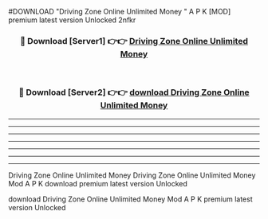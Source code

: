 #DOWNLOAD "Driving Zone Online Unlimited Money " A P K [MOD] premium latest version Unlocked 2nfkr 



<div align="center">
<h3>🔴 Download [Server1] 👉👉 <a href="https://apkdownload7.web.app/">Driving Zone Online Unlimited Money  </a></h3><br>

<h3>🔴 Download [Server2] 👉👉 <a href="https://apkdownload7.web.app/">download Driving Zone Online Unlimited Money  </a></h3>
</div>


----------------------------------------------------------

----------------------------------------------------------

----------------------------------------------------------

----------------------------------------------------------

----------------------------------------------------------

----------------------------------------------------------

----------------------------------------------------------

Driving Zone Online Unlimited Money Driving Zone Online Unlimited Money  Mod A P K download premium latest version Unlocked

download Driving Zone Online Unlimited Money  Mod A P K premium latest version Unlocked


